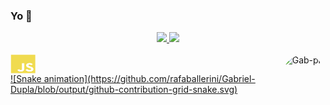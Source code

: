 ### Yo 🤙
<div align="center">
  <a href="https://github.com/Gabriel-Dupla">
  <img height="180em" src="https://github-readme-stats.vercel.app/api?username=Gabriel-Dupla&show_icons=true&theme=radical&include_all_commits=true&count_private=true"/>
  <img height="180em" src="https://github-readme-stats.vercel.app/api/top-langs/?username=Gabriel-Dupla&layout=compact&langs_count=7&theme=radical"/>
</div>
<div style="display: inline_block"><br>
  <img align="center" alt="Gab-Js" height="30" width="40" src="https://raw.githubusercontent.com/devicons/devicon/master/icons/javascript/javascript-plain.svg">
  <img align="right" alt="Gab-pic" height="150" style="border-radius:50px;" src="https://cdn.discordapp.com/attachments/1020054507725529120/1027952883225862174/download20221005112320.png?width=676&height=676">
</div>
 
<div>
  ![Snake animation](https://github.com/rafaballerini/Gabriel-Dupla/blob/output/github-contribution-grid-snake.svg)
 
</div>
